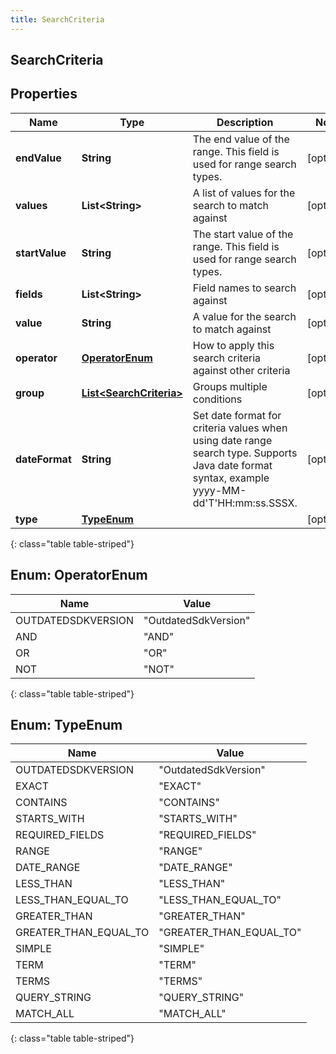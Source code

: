 ```yaml
---
title: SearchCriteria
---
```


## SearchCriteria

## Properties

| Name           | Type                                                                     | Description                                                                                                                                          | Notes      |
| -------------- | ------------------------------------------------------------------------ | ---------------------------------------------------------------------------------------------------------------------------------------------------- | ---------- |
| **endValue**   | <!----><!---->**String**<!---->                                          | The end value of the range. This field is used for range search types.                                                                               | [optional] |
| **values**     | <!----><!---->**List&lt;String&gt;**<!---->                              | A list of values for the search to match against                                                                                                     | [optional] |
| **startValue** | <!----><!---->**String**<!---->                                          | The start value of the range. This field is used for range search types.                                                                             | [optional] |
| **fields**     | <!----><!---->**List&lt;String&gt;**<!---->                              | Field names to search against                                                                                                                        | [optional] |
| **value**      | <!----><!---->**String**<!---->                                          | A value for the search to match against                                                                                                              | [optional] |
| **operator**   | [**OperatorEnum**](#OperatorEnum)<!---->                                 | How to apply this search criteria against other criteria                                                                                             | [optional] |
| **group**      | <!----><!---->[**List&lt;SearchCriteria&gt;**](SearchCriteria.md)<!----> | Groups multiple conditions                                                                                                                           | [optional] |
| **dateFormat** | <!----><!---->**String**<!---->                                          | Set date format for criteria values when using date range search type. Supports Java date format syntax, example yyyy-MM-dd&#39;T&#39;HH:mm:ss.SSSX. | [optional] |
| **type**       | [**TypeEnum**](#TypeEnum)<!---->                                         |                                                                                                                                                      | [optional] |

{: class="table table-striped"}

<a name="OperatorEnum"></a>

## Enum: OperatorEnum

| Name               | Value                          |
| ------------------ | ------------------------------ |
| OUTDATEDSDKVERSION | &quot;OutdatedSdkVersion&quot; |
| AND                | &quot;AND&quot;                |
| OR                 | &quot;OR&quot;                 |
| NOT                | &quot;NOT&quot;                |

{: class="table table-striped"}

<a name="TypeEnum"></a>

## Enum: TypeEnum

| Name                  | Value                             |
| --------------------- | --------------------------------- |
| OUTDATEDSDKVERSION    | &quot;OutdatedSdkVersion&quot;    |
| EXACT                 | &quot;EXACT&quot;                 |
| CONTAINS              | &quot;CONTAINS&quot;              |
| STARTS_WITH           | &quot;STARTS_WITH&quot;           |
| REQUIRED_FIELDS       | &quot;REQUIRED_FIELDS&quot;       |
| RANGE                 | &quot;RANGE&quot;                 |
| DATE_RANGE            | &quot;DATE_RANGE&quot;            |
| LESS_THAN             | &quot;LESS_THAN&quot;             |
| LESS_THAN_EQUAL_TO    | &quot;LESS_THAN_EQUAL_TO&quot;    |
| GREATER_THAN          | &quot;GREATER_THAN&quot;          |
| GREATER_THAN_EQUAL_TO | &quot;GREATER_THAN_EQUAL_TO&quot; |
| SIMPLE                | &quot;SIMPLE&quot;                |
| TERM                  | &quot;TERM&quot;                  |
| TERMS                 | &quot;TERMS&quot;                 |
| QUERY_STRING          | &quot;QUERY_STRING&quot;          |
| MATCH_ALL             | &quot;MATCH_ALL&quot;             |

{: class="table table-striped"}
